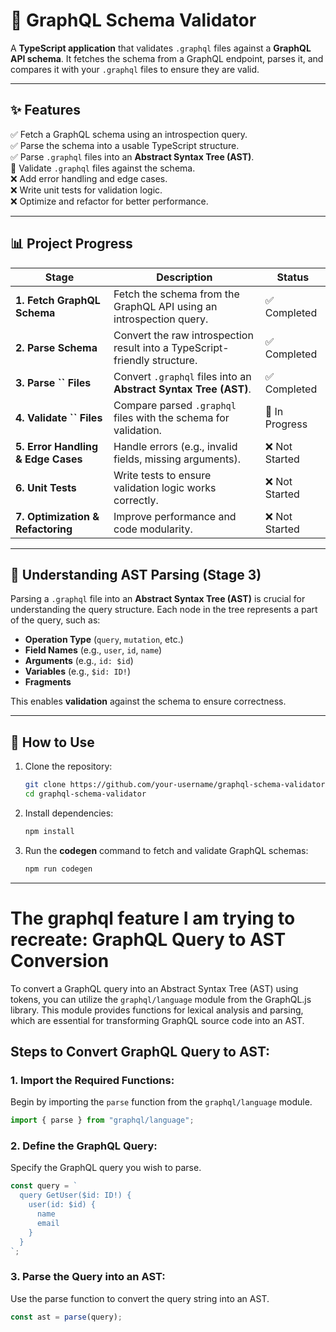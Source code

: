 # 🚀 GraphQL Schema Validator

A **TypeScript application** that validates `.graphql` files against a **GraphQL API schema**. It fetches the schema from a GraphQL endpoint, parses it, and compares it with your `.graphql` files to ensure they are valid.

---

## ✨ Features

✅ Fetch a GraphQL schema using an introspection query.\
✅ Parse the schema into a usable TypeScript structure.\
✅ Parse `.graphql` files into an **Abstract Syntax Tree (AST)**.\
🚧 Validate `.graphql` files against the schema.\
❌ Add error handling and edge cases.\
❌ Write unit tests for validation logic.\
❌ Optimize and refactor for better performance.

---

## 📊 Project Progress

| Stage                              | Description                                                                | Status         |
| ---------------------------------- | -------------------------------------------------------------------------- | -------------- |
| **1. Fetch GraphQL Schema**        | Fetch the schema from the GraphQL API using an introspection query.        | ✅ Completed   |
| **2. Parse Schema**                | Convert the raw introspection result into a TypeScript-friendly structure. | ✅ Completed   |
| **3. Parse **``** Files**          | Convert `.graphql` files into an **Abstract Syntax Tree (AST)**.           | ✅ Completed   |
| **4. Validate **``** Files**       | Compare parsed `.graphql` files with the schema for validation.            | 🚧 In Progress |
| **5. Error Handling & Edge Cases** | Handle errors (e.g., invalid fields, missing arguments).                   | ❌ Not Started |
| **6. Unit Tests**                  | Write tests to ensure validation logic works correctly.                    | ❌ Not Started |
| **7. Optimization & Refactoring**  | Improve performance and code modularity.                                   | ❌ Not Started |

---

## 📝 Understanding AST Parsing (Stage 3)

Parsing a `.graphql` file into an **Abstract Syntax Tree (AST)** is crucial for understanding the query structure. Each node in the tree represents a part of the query, such as:

- **Operation Type** (`query`, `mutation`, etc.)
- **Field Names** (e.g., `user`, `id`, `name`)
- **Arguments** (e.g., `id: $id`)
- **Variables** (e.g., `$id: ID!`)
- **Fragments**

This enables **validation** against the schema to ensure correctness.

---

## 🚀 How to Use

1. Clone the repository:

   ```sh
   git clone https://github.com/your-username/graphql-schema-validator.git
   cd graphql-schema-validator
   ```

2. Install dependencies:

   ```sh
   npm install
   ```

3. Run the **codegen** command to fetch and validate GraphQL schemas:

   ```sh
   npm run codegen
   ```

---

# The graphql feature I am trying to recreate: GraphQL Query to AST Conversion

To convert a GraphQL query into an Abstract Syntax Tree (AST) using tokens, you can utilize the `graphql/language` module from the GraphQL.js library. This module provides functions for lexical analysis and parsing, which are essential for transforming GraphQL source code into an AST.

## Steps to Convert GraphQL Query to AST:

### 1. Import the Required Functions:

Begin by importing the `parse` function from the `graphql/language` module.

```javascript
import { parse } from "graphql/language";
```

### 2. Define the GraphQL Query:

Specify the GraphQL query you wish to parse.

```javascript
const query = `
  query GetUser($id: ID!) {
    user(id: $id) {
      name
      email
    }
  }
`;
```

### 3. Parse the Query into an AST:

Use the parse function to convert the query string into an AST.

```javascript
const ast = parse(query);
```
